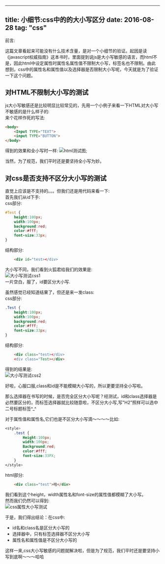 
---
title: 小细节:css中的的大小写区分
date: 2016-08-28
tag: "css"
---
前言:
  
这篇文章看起来可能没有什么技术含量，是对一个小细节的验证。起因是读《javascript权威指南》这本书时，里面提到说js是大小写敏感的语言，而html不是，因此html中设定属性时属性名属性值不限制大小写，标签名也不限制。由此想到，css中的属性名和属性值以及选择器是否限制大小写呢，今天就是为了验证一下这个问题。     
    
## 对HTML不限制大小写的测试    
js大小写敏感还是比较明显比较常见的，先用一个小例子来看一下HTML对大小写不敏感的是什么样子的:    
来个花样作死的写法:    
```html
<body>
    <Input TYPE="TEXT">
    <input TYPE="BUTTON">
</body>
```
得到的效果和全小写时一样:
![html测试图](http://7xl4oh.com1.z0.glb.clouddn.com/blog4%E6%B5%8B%E8%AF%951.jpg);    
    
当然，为了规范，我们平时还是要坚持全小写为妙。
    
## 对css是否支持不区分大小写的测试    
直觉上应该是不支持的。。。但我们还是用代码来看一下:        
首先我们从id下手:    
css部分:    
```css 
#Test {
    height:100px;
    width:100px;
    background:red;
    color:#fff;
    font-size:33px;
}
```
结构部分:    
```html
    <div id="test></div>
```
大小写不同，我们看到火狐君给我们的效果是:    
![大小写测试css1](http://7xl4oh.com1.z0.glb.clouddn.com/blog22.jpg)    
一片空白，服了，id要区分大小写.    
    
虽然感觉已经知道结果了，但还是来一发class:    
css部分:    
```css
.Test {
    height:100px;
    width:100px;
    background:red;
    color:#fff;
    font-size:33px;
}
```
结构部分:    
```html
    <div class="test></div>
    <div class="Test></div>
```
得到的结果是:    
![大小写测试css2](http://7xl4oh.com1.z0.glb.clouddn.com/blog4%E6%B5%8B%E8%AF%952.jpg)    
    
好啦，心服口服,class和id是不能模糊大小写的，所以更要坚持全小写啦。
    
那么选择器在书写的时候，是否完全区分大小写呢？经测试，id和class选择器是必然要区分的，而标签选择器就比较随意啦，不区分大小写,写"H2"照样可以选中二号标题标签^_^    
    
对于属性值和属性名,它们也是不区分大小写滴～～～～比如:    
```css
<style>
    .test {
        Height:100px;
        width:100px;
        Background:red;
        color:#fff;
        font-size:33PX;
    }
</style>
```
html部分:
```html
    <div class="test">哈</div>
```
我们看到这个height，width属性名和font-size的属性值都模糊了大小写。    
然而我们仍然可以得到:    
![css属性大小写测试](http://7xl4oh.com1.z0.glb.clouddn.com/css%E5%A4%A7%E5%B0%8F%E5%86%99%E5%B1%9E%E6%80%A7%E6%B5%8B%E8%AF%95.jpg)    
    
于是，我们得出结论：在css中:    
- id名和class名是区分大小写的    
- 选择器中，只有标签选择器不区分大小写    
- 属性名和属性值是不区分大小写的    
    
这样一来,css大小写敏感的问题就解决啦，但是为了规范，我们平时还是要坚持小写到底啊～～～哈哈